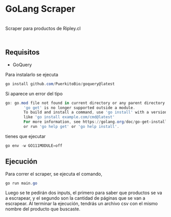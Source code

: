# GoLang Scraper
\
Scraper para productos de Ripley.cl


## <br/>Requisitos
- GoQuery 

Para instalarlo se ejecuta
```powershell
go install github.com/PuerkitoBio/goquery@latest
```

Si aparece un error del tipo
```powershell
go: go.mod file not found in current directory or any parent directory.
        'go get' is no longer supported outside a module.
        To build and install a command, use 'go install' with a version,
        like 'go install example.com/cmd@latest'
        For more information, see https://golang.org/doc/go-get-install-deprecation
        or run 'go help get' or 'go help install'.
```

tienes que ejecutar 
```powershell
go env -w GO111MODULE=off
```

## Ejecución

Para correr el scraper, se ejecuta el comando,
```powershell
go run main.go
```
Luego se te pedirán dos inputs, el primero para saber que productos se va a escrapear, y el segundo son la cantidad de páginas que se van a escrapear. Al terminar la ejecución, tendrás un archivo csv con el mismo nombre del producto que buscaste. 